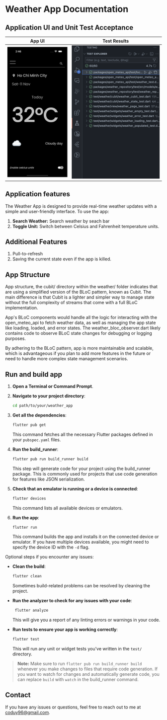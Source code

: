 # Weather App Documentation

## Application UI and Unit Test Acceptance
| App UI | Test Results |
| --------- | ---------- |
| ![App Image](./assets/app_image.png) | ![Test Image](./assets/test_result.png) |


## Application features

The Weather App is designed to provide real-time weather updates with a simple and user-friendly interface. To use the app:

1. **Search Weather:** Search weather by seach bar
2. **Toggle Unit:** Switch between Celsius and Fahrenheit temperature units.

## Additional Features

1. Pull-to-refresh
2. Saving the current state even if the app is killed.

## App Structure

App structure, the cubit/ directory within the weather/ folder indicates that are using a simplified version of the BLoC pattern, known as Cubit. The main difference is that Cubit is a lighter and simpler way to manage state without the full complexity of streams that come with a full BLoC implementation.

App's BLoC components would handle all the logic for interacting with the open_meteo_api to fetch weather data, as well as managing the app state like loading, loaded, and error states. The weather_bloc_observer.dart likely contains code to observe BLoC state changes for debugging or logging purposes.

By adhering to the BLoC pattern, app is more maintainable and scalable, which is advantageous if you plan to add more features in the future or need to handle more complex state management scenarios.

## Run and build app

1. **Open a Terminal or Command Prompt**.

2. **Navigate to your project directory**:
   ```sh
   cd path/to/your/weather_app
   ```

3. **Get all the dependencies**:
   ```sh
   flutter pub get
   ```
   This command fetches all the necessary Flutter packages defined in your `pubspec.yaml` files.

4. **Run the build_runner**:
   ```sh
   flutter pub run build_runner build
   ```
   This step will generate code for your project using the build_runner package. This is commonly used for projects that use code generation for features like JSON serialization.

5. **Check that an emulator is running or a device is connected**:
   ```sh
   flutter devices
   ```
   This command lists all available devices or emulators.

6. **Run the app**:
   ```sh
   flutter run
   ```
   This command builds the app and installs it on the connected device or emulator. If you have multiple devices available, you might need to specify the device ID with the `-d` flag.

Optional steps if you encounter any issues:

- **Clean the build**:
  ```sh
  flutter clean
  ```
  Sometimes build-related problems can be resolved by cleaning the project.

- **Run the analyzer to check for any issues with your code**:
  ```sh
   flutter analyze
   ```
   This will give you a report of any linting errors or warnings in your code.

- **Run tests to ensure your app is working correctly**:
   ```sh
   flutter test
   ```
   This will run any unit or widget tests you've written in the `test/` directory.

> **Note:** Make sure to run `flutter pub run build_runner build` whenever you make changes to files that require code generation. If you want to watch for changes and automatically generate code, you can replace `build` with `watch` in the build_runner command.

## Contact

If you have any issues or questions, feel free to reach out to me at [coduy96@gmail.com](mailto:coduy96@gmail.com).